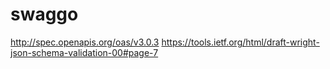 # swaggo

http://spec.openapis.org/oas/v3.0.3
https://tools.ietf.org/html/draft-wright-json-schema-validation-00#page-7

